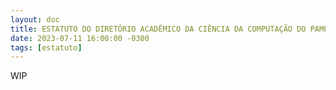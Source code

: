 ```yaml
---
layout: doc
title: ESTATUTO DO DIRETÓRIO ACADÊMICO DA CIÊNCIA DA COMPUTAÇÃO DO PAMPA
date: 2023-07-11 16:00:00 -0300
tags: [estatuto]
---
```


WIP
